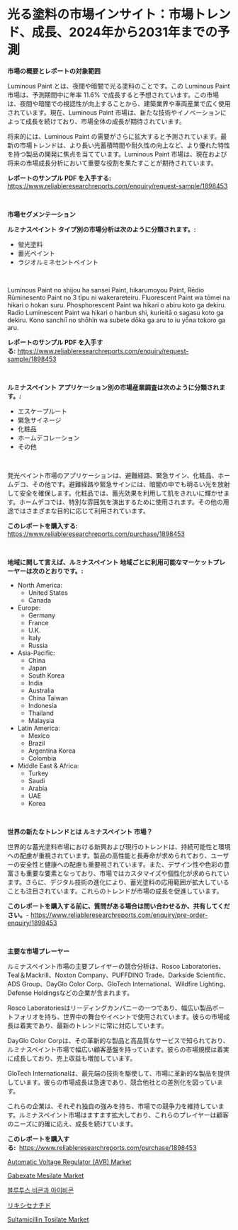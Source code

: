 <p><h1>光る塗料の市場インサイト：市場トレンド、成長、2024年から2031年までの予測</h1></p><p><strong>市場の概要とレポートの対象範囲</strong></p>
<p><p>Luminous Paint とは、夜間や暗闇で光る塗料のことです。この Luminous Paint 市場は、予測期間中に年率 11.6% で成長すると予想されています。この市場は、夜間や暗闇での視認性が向上することから、建築業界や車両産業で広く使用されています。現在、Luminous Paint 市場は、新たな技術やイノベーションによって成長を続けており、市場全体の成長が期待されています。</p><p>将来的には、Luminous Paint の需要がさらに拡大すると予測されています。最新の市場トレンドは、より長い光蓄積時間や耐久性の向上など、より優れた特性を持つ製品の開発に焦点を当てています。Luminous Paint 市場は、現在および将来の市場成長分析において重要な役割を果たすことが期待されています。</p></p>
<p><strong>レポートのサンプル PDF を入手する:</strong> <a href="https://www.reliableresearchreports.com/enquiry/request-sample/1898453">https://www.reliableresearchreports.com/enquiry/request-sample/1898453</a></p>
<p>&nbsp;</p>
<p><strong>市場セグメンテーション</strong></p>
<p><strong>ルミナスペイント タイプ別の市場分析は次のように分類されます。:</strong></p>
<p><ul><li>蛍光塗料</li><li>蓄光ペイント</li><li>ラジオルミネセントペイント</li></ul></p>
<p>&nbsp;</p>
<p><p>Luminous Paint no shijou ha sansei Paint, hikarumoyou Paint, Rēdio Rūminesento Paint no 3 tīpu ni wakerareteiru. Fluorescent Paint wa tōmei na hikari o hokan suru. Phosphorescent Paint wa hikari o abiru koto ga dekiru. Radio Luminescent Paint wa hikari o hanbun shi, kurieitā o sagasu koto ga dekiru. Kono sanchiī no shōhin wa subete dōka ga aru to iu yōna tokoro ga aru.</p></p>
<p><strong>レポートのサンプル PDF を入手する:</strong>&nbsp;<a href="https://www.reliableresearchreports.com/enquiry/request-sample/1898453">https://www.reliableresearchreports.com/enquiry/request-sample/1898453</a></p>
<p>&nbsp;</p>
<p><strong> ルミナスペイント アプリケーション別の市場産業調査は次のように分類されます。:</strong></p>
<p><ul><li>エスケープルート</li><li>緊急サイネージ</li><li>化粧品</li><li>ホームデコレーション</li><li>その他</li></ul></p>
<p>&nbsp;</p>
<p><p>発光ペイント市場のアプリケーションは、避難経路、緊急サイン、化粧品、ホームデコ、その他です。避難経路や緊急サインには、暗闇の中でも明るい光を放射して安全を確保します。化粧品では、蓄光効果を利用して肌をきれいに輝かせます。ホームデコでは、特別な雰囲気を演出するために使用されます。その他の用途ではさまざまな目的に応じて利用されています。</p></p>
<p><strong>このレポートを購入する:</strong>&nbsp; <a href="https://www.reliableresearchreports.com/purchase/1898453">https://www.reliableresearchreports.com/purchase/1898453</a></p>
<p>&nbsp;</p>
<p><strong>地域に関して言えば、ルミナスペイント 地域ごとに利用可能なマーケットプレーヤーは次のとおりです。:</strong></p>
<p><ul>
    <li>
        North America:
        <ul>
            <li>United States</li>
            <li>Canada</li>
        </ul>
    </li>
    <li>
        Europe:
        <ul>
            <li>Germany</li>
            <li>France</li>
            <li>U.K.</li>
            <li>Italy</li>
            <li>Russia</li>
        </ul>
    </li>
    <li>
        Asia-Pacific:
        <ul>
            <li>China</li>
            <li>Japan</li>
            <li>South Korea</li>
            <li>India</li>
            <li>Australia</li>
            <li>China Taiwan</li>
            <li>Indonesia</li>
            <li>Thailand</li>
            <li>Malaysia</li>
        </ul>
    </li>
    <li>
        Latin America:
        <ul>
            <li>Mexico</li>
            <li>Brazil</li>
            <li>Argentina Korea</li>
            <li>Colombia</li>
        </ul>
    </li>
    <li>
        Middle East & Africa:
        <ul>
            <li>Turkey</li>
            <li>Saudi</li>
            <li>Arabia</li>
            <li>UAE</li>
            <li>Korea</li>
        </ul>
    </li>
    </ul></p>
<p>&nbsp;</p>
<p><strong>世界の新たなトレンドとは ルミナスペイント 市場？</strong></p>
<p><p>世界的な蓄光塗料市場における新興および現行のトレンドは、持続可能性と環境への配慮が重視されています。製品の高性能と長寿命が求められており、ユーザーの安全性と健康への配慮も重要視されています。また、デザイン性や色彩の豊富さも重要な要素となっており、市場ではカスタマイズや個性化が求められています。さらに、デジタル技術の進化により、蓄光塗料の応用範囲が拡大していることも注目されています。これらのトレンドが市場の成長を促進しています。</p></p>
<p><strong>このレポートを購入する前に、質問がある場合は問い合わせるか、共有してください。</strong>- <a href="https://www.reliableresearchreports.com/enquiry/pre-order-enquiry/1898453">https://www.reliableresearchreports.com/enquiry/pre-order-enquiry/1898453</a></p>
<p>&nbsp;</p>
<p><strong>主要な市場プレーヤー</strong></p>
<p><p>ルミナスペイント市場の主要プレイヤーの競合分析は、Rosco Laboratories、Teal＆Mackrill、Noxton Company、PUFFDINO Trade、Darkside Scientific、ADS Group、DayGlo Color Corp、GloTech International、Wildfire Lighting、Defense Holdingsなどの企業が含まれます。 </p><p>Rosco Laboratoriesはリーディングカンパニーの一つであり、幅広い製品ポートフォリオを持ち、世界中の舞台やイベントで使用されています。彼らの市場成長は着実であり、最新のトレンドに常に対応しています。</p><p>DayGlo Color Corpは、その革新的な製品と高品質なサービスで知られており、ルミナスペイント市場で幅広い顧客基盤を持っています。彼らの市場規模は着実に成長しており、売上収益も増加しています。</p><p>GloTech Internationalは、最先端の技術を駆使して、市場に革新的な製品を提供しています。彼らの市場成長は急速であり、競合他社との差別化を図っています。</p><p>これらの企業は、それぞれ独自の強みを持ち、市場での競争力を維持しています。ルミナスペイント市場はますます拡大しており、これらのプレイヤーは顧客のニーズに的確に応え、成長を続けています。</p></p>
<p><strong>このレポートを購入する:</strong>&nbsp;&nbsp;<a href="https://www.reliableresearchreports.com/purchase/1898453">https://www.reliableresearchreports.com/purchase/1898453</a></p>
<p><p><a href="https://issuu.com/reportprime-2/docs/automatic-voltage-regulator-avr-market-size-2030.p">Automatic Voltage Regulator (AVR) Market</a></p><p><a href="https://github.com/globismark/Market-Research-Report-List-2/blob/main/gabexate-mesilate-market.md">Gabexate Mesilate Market</a></p><p><a href="https://github.com/vsoq0zknh59/Market-Research-Report-List-1/blob/main/5118914193955.md">블루투스 비콘과 아이비콘</a></p><p><a href="https://github.com/bevdtkn4419963/Market-Research-Report-List-1/blob/main/4464709194231.md">リキシセナチド</a></p><p><a href="https://github.com/prosalinda88/Market-Research-Report-List-3/blob/main/sultamicillin-tosilate-market.md">Sultamicillin Tosilate Market</a></p></p>